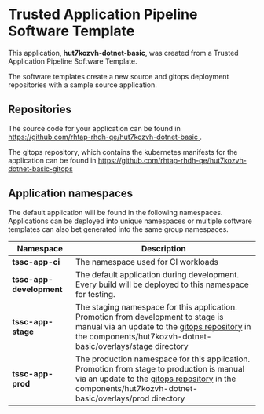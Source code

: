 # Trusted Application Pipeline Software Template

This application, **hut7kozvh-dotnet-basic**, was created from a Trusted Application Pipeline Software Template.

The software templates create a new source and gitops deployment repositories with a sample source application. 

## Repositories

The source code for your application can be found in [https://github.com/rhtap-rhdh-qe/hut7kozvh-dotnet-basic ](https://github.com/rhtap-rhdh-qe/hut7kozvh-dotnet-basic ).
 
The gitops repository, which contains the kubernetes manifests for the application can be found in 
[https://github.com/rhtap-rhdh-qe/hut7kozvh-dotnet-basic-gitops ](https://github.com/rhtap-rhdh-qe/hut7kozvh-dotnet-basic-gitops ) 

## Application namespaces 

The default application will be found in the following namespaces. Applications can be deployed into unique namespaces or multiple software templates can also bet generated into the same group namespaces.  

|  Namespace   |  Description   |  
| -------- | -------- |
| **tssc-app-ci** | The namespace used for CI workloads |
| **tssc-app-development** | The default application during development. Every build will be deployed to this namespace for testing. |
| **tssc-app-stage** | The staging namespace for this application. Promotion from development to stage is manual via an update to the [gitops repository](https://github.com/rhtap-rhdh-qe/hut7kozvh-dotnet-basic-gitops ) in the components/hut7kozvh-dotnet-basic/overlays/stage directory |
| **tssc-app-prod** | The production namespace for this application. Promotion from stage to production is manual via an update to the [gitops repository](https://github.com/rhtap-rhdh-qe/hut7kozvh-dotnet-basic-gitops ) in the components/hut7kozvh-dotnet-basic/overlays/prod directory |
